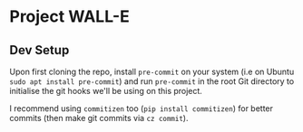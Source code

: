 # Project WALL-E

## Dev Setup
Upon first cloning the repo, install `pre-commit` on your system (i.e on Ubuntu `sudo apt install pre-commit`) and run `pre-commit` in the root Git directory to initialise the git hooks we'll be using on this project.

I recommend using `commitizen` too (`pip install commitizen`) for better commits (then make git commits via `cz commit`).
